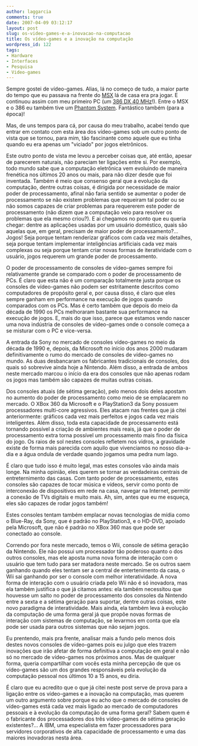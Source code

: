 ```yaml
---
author: laggarcia
comments: true
date: 2007-04-09 03:12:17
layout: post
slug: os-video-games-e-a-inovacao-na-computacao
title: Os vídeo-games e a inovação na computação
wordpress_id: 122
tags:
- Hardware
- Interfaces
- Pesquisa
- Video-games
---
```


Sempre gostei de vídeo-games. Alias, lá no começo de tudo, a maior parte do tempo que eu passava na frente do [MSX](http://en.wikipedia.org/wiki/MSX) lá de casa era pra jogar. E continuou assim com meu primeiro PC (um [386 DX 40 MHz](http://en.wikipedia.org/wiki/Intel_80386)!). Entre o MSX e o 386 eu também tive um [Phantom System](http://pt.wikipedia.org/wiki/Phantom_System). Fantástico também (para a época)!

Mas, de uns tempos para cá, por causa do meu trabalho, acabei tendo que entrar em contato com esta área dos vídeo-games sob um outro ponto de vista que se tornou, para mim, tão fascinante como aquele que eu tinha quando eu era apenas um "viciado" por jogos eletrônicos.

Este outro ponto de vista me levou a perceber coisas que, até então, apesar de parecerem naturais, não pareciam ter ligações entre si. Por exemplo, todo mundo sabe que a computação eletrônica vem evoluindo de maneira frenética nos últimos 20 anos ou mais, para não dizer desde que foi inventada. Também é meio que consenso geral que a evolução da computação, dentre outras coisas, é dirigida por necessidade de maior poder de processamento, afinal não faria sentido se aumentar o poder de processamento se não existem problemas que requeiram tal poder ou se não somos capazes de criar problemas para requererem este poder de processamento (não dizem que a computação veio para resolver os problemas que ela mesmo criou?). E ai chegamos no ponto que eu queria chegar: dentre as aplicações usadas por um usuário doméstico, quais são aquelas que, em geral, precisam de maior poder de processamento?... Jogos! Seja porque tentam renderizar gráficos com cada vez mais detalhes, seja porque tentam implementar inteligências artificiais cada vez mais complexas ou seja porque tentam criar novas formas de iteratividade com o usuário, jogos requerem um grande poder de processamento.

O poder de processamento de consoles de vídeo-games sempre foi relativamente grande se comparado com o poder de processamento de PCs. É claro que esta não é um comparação totalmente justa porque os consoles de vídeo-games não podem ser estritamente descritos como computadores de propósito geral e, por causa disso, é claro que eles sempre ganham em performance na execução de jogos quando comparados com os PCs.  Mas é certo também que depois do meio da década de 1990 os PCs melhoraram bastante sua performance na execução de jogos. E, mais do que isso, parece que estamos vendo nascer uma nova indústria de consoles de vídeo-games onde o console começa a se misturar com o PC e vice-versa.

A entrada da Sony no mercado de consoles vídeo-games no meio da década de 1990 e, depois, da Microsoft no início dos anos 2000 mudaram definitivamente o rumo do mercado de consoles de vídeo-games no mundo. As duas desbancaram os fabricantes tradicionais de consoles, dos quais só sobrevive ainda hoje a Nintendo. Além disso, a entrada de ambos neste mercado marcou o início da era dos consoles que não apenas rodam os jogos mas também são capazes de muitas outras coisas.

Dos consoles atuais (de sétima geração), pelo menos dois deles apostam no aumento do poder de processamento como meio de se emplacarem no mercado. O XBox 360 da Microsoft e o PlayStation3 da Sony possuem processadores multi-core agressivos.  Eles atacam nas frentes que já citei anteriormente: gráficos cada vez mais perfeitos e jogos cada vez mais inteligentes. Além disso, toda esta capacidade de processamento está tornando possível a criação de ambientes mais reais, já que o poder de processamento extra torna possível um processamento mais fino da física do jogo. Os raios de sol nestes consoles refletem nos vidros, a gravidade existe de forma mais parecida com aquilo que vivenciamos no nosso dia-a-dia e a água ondula de verdade quando jogamos uma pedra num lago.

É claro que tudo isso é muito legal, mas estes consoles vão ainda mais longe. Na minha opinião, eles querem se tornar as verdadeiras centrais de entreternimento das casas. Com tanto poder de processamento, estes consoles são capazes de tocar música e vídeos, servir como ponto de interconexão de dispositivos em rede na casa, navegar na Internet, permitir a conexão de TVs digitais e muito mais. Ah, sim, antes que eu me esqueça, eles são capazes de rodar jogos também!

Estes consoles tentam também emplacar novas tecnologias de mídia como o Blue-Ray, da Sony, que é padrão no PlayStation3, e o HD-DVD, apoiado pela Microsoft, que não é padrão no XBox 360 mas que pode ser conectado ao console.

Correndo por fora neste mercado, temos o Wii, console de sétima geração da Nintendo. Ele não possui um processador tão poderoso quanto o dos outros consoles, mas ele aposta numa nova forma de interação com o usuário que tem tudo para ser matadora neste mercado. Se os outros saem ganhando quando eles tentam ser a central de entertenimento da casa, o Wii sai ganhando por ser o console com melhor interatividade. A nova forma de interação com o usuário criada pelo Wii não é só inovadora, mas ela também justifica o que já citamos antes: ela também necessitou que houvesse um salto no poder de processamento dos consoles da Nintendo entre a sexta e a sétima geração para suportar, dentre outras coisas, este novo paradigma de interatividade. Mais ainda, ela também leva à evolução da computação de uma forma geral já que propõe novas formas de interação com sistemas de computação, se levarmos em conta que ela pode ser usada para outros sistemas que não sejam jogos.

Eu prentendo, mais pra frente, analisar mais a fundo pelo menos dois destes novos consoles de vídeo-games pois eu julgo que eles trazem inovações que irão afetar de forma definitiva a computação em geral e não só no mercado de vídeo-games nos próximos anos. Mas de qualquer forma, queria compartilhar com vocês esta minha percepção de que os vídeo-games são um dos grandes responsáveis pela evolução da computação pessoal nos últimos 10 a 15 anos, eu diria.

É claro que eu acredito que o que já citei neste post serve de prova para a ligação entre os vídeo-games e a inovação na computação, mas querem um outro argumento sobre porque eu acho que o mercado de consoles de vídeo-games está cada vez mais ligado ao mercado de computadores pessoais e à evolução da computação de uma forma geral? Sabem quem é o fabricante dos processadores dos três vídeo-games de sétima geração existentes?... A IBM, uma especialista em fazer processadores para servidores corporativos de alta capacidade de processamento e uma das maiores inovadoras nesta área.
